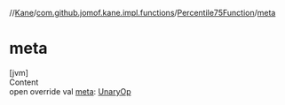 //[Kane](../../index.md)/[com.github.jomof.kane.impl.functions](../index.md)/[Percentile75Function](index.md)/[meta](meta.md)



# meta  
[jvm]  
Content  
open override val [meta](meta.md): [UnaryOp](../../com.github.jomof.kane.impl/-unary-op/index.md)  



